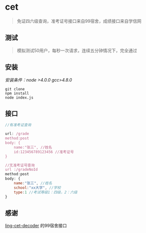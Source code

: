 # cet
> 免证四六级查询，准考证号接口来自99宿舍，成绩接口来自学信网

## 测试
> 模拟测试50用户，每秒一次请求，连续五分钟情况下，完全通过

## 安装

*安装条件：node >4.0.0 gcc>4.8.0*

```
git clone
npm install
node index.js
```

## 接口
```javascript
//有准考证查询

url: /grade
method:post
body: {
	name:"张三", //姓名
	id:123456789123456 //准考证号
}

//无准考证号查询
url :/gradeNoId
method:post
body: {
	name:"张三", //姓名
	school:"xx大学", //学校
	type:1 //考试等级1：四级，2：六级
}
```

## 感谢
[ling-cet-decoder](https://github.com/wssgcg1213/ling-cet-decoder) 的99宿舍接口
